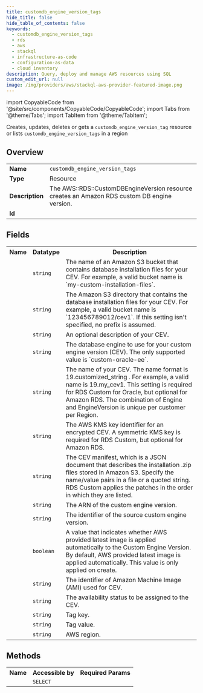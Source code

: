 ```yaml
---
title: customdb_engine_version_tags
hide_title: false
hide_table_of_contents: false
keywords:
  - customdb_engine_version_tags
  - rds
  - aws
  - stackql
  - infrastructure-as-code
  - configuration-as-data
  - cloud inventory
description: Query, deploy and manage AWS resources using SQL
custom_edit_url: null
image: /img/providers/aws/stackql-aws-provider-featured-image.png
---
```


import CopyableCode from '@site/src/components/CopyableCode/CopyableCode';
import Tabs from '@theme/Tabs';
import TabItem from '@theme/TabItem';

Creates, updates, deletes or gets a <code>customdb_engine_version_tag</code> resource or lists <code>customdb_engine_version_tags</code> in a region

## Overview
<table><tbody>
<tr><td><b>Name</b></td><td><code>customdb_engine_version_tags</code></td></tr>
<tr><td><b>Type</b></td><td>Resource</td></tr>
<tr><td><b>Description</b></td><td>The AWS::RDS::CustomDBEngineVersion resource creates an Amazon RDS custom DB engine version.</td></tr>
<tr><td><b>Id</b></td><td><CopyableCode code="aws.rds.customdb_engine_version_tags" /></td></tr>
</tbody></table>

## Fields
<table><tbody><tr><th>Name</th><th>Datatype</th><th>Description</th></tr><tr><td><CopyableCode code="database_installation_files_s3_bucket_name" /></td><td><code>string</code></td><td>The name of an Amazon S3 bucket that contains database installation files for your CEV. For example, a valid bucket name is `my-custom-installation-files`.</td></tr>
<tr><td><CopyableCode code="database_installation_files_s3_prefix" /></td><td><code>string</code></td><td>The Amazon S3 directory that contains the database installation files for your CEV. For example, a valid bucket name is `123456789012/cev1`. If this setting isn't specified, no prefix is assumed.</td></tr>
<tr><td><CopyableCode code="description" /></td><td><code>string</code></td><td>An optional description of your CEV.</td></tr>
<tr><td><CopyableCode code="engine" /></td><td><code>string</code></td><td>The database engine to use for your custom engine version (CEV). The only supported value is `custom-oracle-ee`.</td></tr>
<tr><td><CopyableCode code="engine_version" /></td><td><code>string</code></td><td>The name of your CEV. The name format is 19.customized_string . For example, a valid name is 19.my_cev1. This setting is required for RDS Custom for Oracle, but optional for Amazon RDS. The combination of Engine and EngineVersion is unique per customer per Region.</td></tr>
<tr><td><CopyableCode code="kms_key_id" /></td><td><code>string</code></td><td>The AWS KMS key identifier for an encrypted CEV. A symmetric KMS key is required for RDS Custom, but optional for Amazon RDS.</td></tr>
<tr><td><CopyableCode code="manifest" /></td><td><code>string</code></td><td>The CEV manifest, which is a JSON document that describes the installation .zip files stored in Amazon S3. Specify the name/value pairs in a file or a quoted string. RDS Custom applies the patches in the order in which they are listed.</td></tr>
<tr><td><CopyableCode code="db_engine_version_arn" /></td><td><code>string</code></td><td>The ARN of the custom engine version.</td></tr>
<tr><td><CopyableCode code="source_custom_db_engine_version_identifier" /></td><td><code>string</code></td><td>The identifier of the source custom engine version.</td></tr>
<tr><td><CopyableCode code="use_aws_provided_latest_image" /></td><td><code>boolean</code></td><td>A value that indicates whether AWS provided latest image is applied automatically to the Custom Engine Version. By default, AWS provided latest image is applied automatically. This value is only applied on create.</td></tr>
<tr><td><CopyableCode code="image_id" /></td><td><code>string</code></td><td>The identifier of Amazon Machine Image (AMI) used for CEV.</td></tr>
<tr><td><CopyableCode code="status" /></td><td><code>string</code></td><td>The availability status to be assigned to the CEV.</td></tr>
<tr><td><CopyableCode code="tag_key" /></td><td><code>string</code></td><td>Tag key.</td></tr>
<tr><td><CopyableCode code="tag_value" /></td><td><code>string</code></td><td>Tag value.</td></tr>
<tr><td><CopyableCode code="region" /></td><td><code>string</code></td><td>AWS region.</td></tr>
</tbody></table>

## Methods

<table><tbody>
  <tr>
    <th>Name</th>
    <th>Accessible by</th>
    <th>Required Params</th>
  </tr>
  <tr>
    <td><CopyableCode code="view" /></td>
    <td><code>SELECT</code></td>
    <td><CopyableCode code="region" /></td>
  </tr>
</tbody></table>








